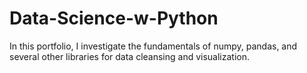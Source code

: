 # Data-Science-w-Python
In this portfolio, I investigate the fundamentals of numpy, pandas, and several other libraries for data cleansing and visualization.
